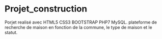 # Projet_construction
Porjet realisé avec HTML5 CSS3 BOOTSTRAP PHP7 MySQL. plateforme de recherche de maison en fonction de la commune, le type de maison et le statut.
